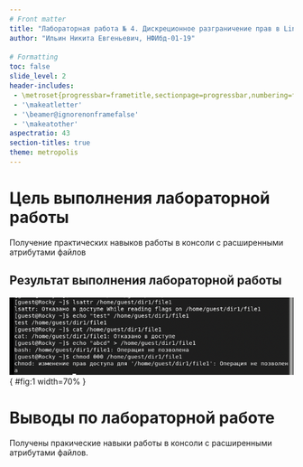 ```yaml
---
# Front matter
title: "Лабораторная работа № 4. Дискреционное разграничение прав в Linux. Расширенные атрибуты"
author: "Ильин Никита Евгеньевич, НФИбд-01-19"

# Formatting
toc: false
slide_level: 2
header-includes: 
 - \metroset{progressbar=frametitle,sectionpage=progressbar,numbering=fraction}
 - '\makeatletter'
 - '\beamer@ignorenonframefalse'
 - '\makeatother'
aspectratio: 43
section-titles: true
theme: metropolis
---
```


# Цель выполнения лабораторной работы 

Получение практических навыков работы в консоли с расширенными атрибутами файлов

## Результат выполнения лабораторной работы

  ![Установленные права и разрешённые действия для групп](images/img12.png){ #fig:1 width=70% }


# Выводы по лабораторной работе

Получены пракические навыки работы в консоли с расширенными атрибутами файлов.